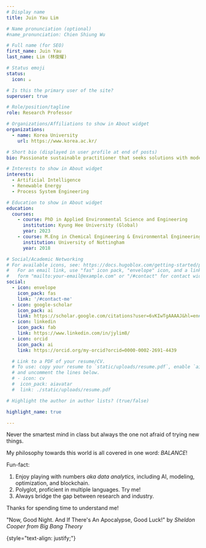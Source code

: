 ```yaml
---
# Display name
title: Juin Yau Lim 

# Name pronunciation (optional)
#name_pronunciation: Chien Shiung Wu

# Full name (for SEO)
first_name: Juin Yau
last_name: Lim (林俊耀)

# Status emoji
status:
  icon: ☕️

# Is this the primary user of the site?
superuser: true

# Role/position/tagline
role: Research Professor

# Organizations/Affiliations to show in About widget
organizations:
  - name: Korea University
    url: https://www.korea.ac.kr/

# Short bio (displayed in user profile at end of posts)
bio: Passionate sustainable practitioner that seeks solutions with modern approaches.

# Interests to show in About widget
interests:
  - Artificial Intelligence
  - Renewable Energy
  - Process System Engineering

# Education to show in About widget
education:
  courses:
    - course: PhD in Applied Environmental Science and Engineering
      institution: Kyung Hee University (Global)
      year: 2023
    - course: M.Eng in Chemical Engineering & Environmental Engineering
      institution: University of Nottingham
      year: 2018

# Social/Academic Networking
# For available icons, see: https://docs.hugoblox.com/getting-started/page-builder/#icons
#   For an email link, use "fas" icon pack, "envelope" icon, and a link in the
#   form "mailto:your-email@example.com" or "/#contact" for contact widget.
social:
  - icon: envelope
    icon_pack: fas
    link: '/#contact-me'
  - icon: google-scholar
    icon_pack: ai
    link: https://scholar.google.com/citations?user=6vKIwTgAAAAJ&hl=en#
  - icon: linkedin
    icon_pack: fab
    link: https://www.linkedin.com/in/jylim8/
  - icon: orcid
    icon_pack: ai
    link: https://orcid.org/my-orcid?orcid=0000-0002-2691-4439

  # Link to a PDF of your resume/CV.
  # To use: copy your resume to `static/uploads/resume.pdf`, enable `ai` icons in `params.yaml`,
  # and uncomment the lines below.
  # - icon: cv
  #  icon_pack: aiavatar
  #  link: ./static/uploads/resume.pdf

# Highlight the author in author lists? (true/false)

highlight_name: true

---
```


Never the smartest mind in class but always the one not afraid of trying new things. 

My philosophy towards this world is all covered in one word: _BALANCE_!

Fun-fact:
1. Enjoy playing with numbers _aka data analytics_, including AI, modeling, optimization, and blockchain. 
2. Polyglot, proficient in multiple languages. Try me!
3. Always bridge the gap between research and industry.

Thanks for spending time to understand me! 

"Now, Good Night. And If There's An Apocalypse, Good Luck!" 
by _Sheldon Cooper from Big Bang Theory_

{style="text-align: justify;"}
